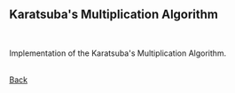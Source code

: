 ## Karatsuba's Multiplication Algorithm
<br/>

Implementation of the Karatsuba's Multiplication Algorithm.

<br/>[Back](https://github.com/ManuCanedo/DailyCodingChallenges-Cpp) 
